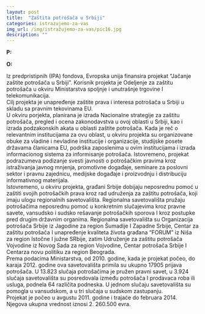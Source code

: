 ```yaml
---
layout: post
title:  "Zaštita potrošača u Srbiji"
categories: istrazujemo-za-vas
img_url: /img/istražujemo-za-vas/pic16.jpg
description: ""
---
```


**P:**



**O:**


<div class="justify">
Iz predpristipnih (IPA) fondova, Evropska unija finansira projekat “Jačanje zaštite potrošača u Srbiji”. Korisnik projekta je Odeljenje za zaštitu potrošača u okviru Ministarstva spoljnje i unutrašnje trgovine I telekomunikacija.<br/>
Cilj projekta je unapređenje zaštite prava i interesa potrošača u Srbiji u skladu sa pravnim tekovinama EU.<br/>
U okviru porjekta, planirana je izrada Nacionalne strategije za zaštitu potrošača, pregled i ocena zakonodavstva u ovoj oblasti u Srbiji, kao i izrada podzakonskih akata u oblasti zaštite potrošača. Kada je reč o relevantnim institucijama za ovu oblast, u okviru projekta su organizovane obuke za vladine i nevladine institucije i organizacije, studijske posete državama članicama EU, podrška zaposlenima u ovim institucijama i izrada informacionog sistema za informisanje potrošača. Istovremeno, projekat podrazumeva podizanje svesti javnosti o potrošačkim pravima kroz istraživanja javnog mnjenja, promotivne događaje, seminare za poslovni sektor i pravnu zajednicu, medijske događaje i proizvodnju i distribuciju informativnog materijala.<br/>
Istovremeno, u okviru projekta, građani Srbije dobijaju neposrednu pomoć u zaštiti svojih potrošačkih prava kroz rad udruženja za zaštitu potrošača, koji imaju ulogu regionalnih savetovališta. Regionalna savetovališta pružaju potrošačima neposrednu pomoć u konkretnim slučajevima kroz pravne savete, vansudsko i sudsko rešavanje potrošačkih sporova I kroz postupke pred drugim državnim organima. Regionalna savetovališta su Organizacija potrošača Srbije iz Jagodine za region Šumadije I Zapadne Srbije, Centar za zaštitu potrošača I unapređenje kvaliteta života građana “FORUM” iz Niša za region Istočne I južne SRbije, zatim Udruženje za zaštitu potrošača Vojvodine iz Novog Sada za region Vojvodine, Centar potrošača Srbije I Centarza novu politiku za region Beograda.<br/>
Prema podacima Ministarstva, od 2010. godine, kada je projekat počeo, do karaja 2012. godine ova savetovališta primila su ukupno 17905 prijava potrošača. U 13.823 slučaja potrošačima je pružen pravni savet, u 3.924 slučaja savetovališta su posredovala između potrošača I prodavaca roba ili usluga, podnela 64 različita podneska. U jednom slučaju savetovališta su pomogla u vansudskom, a u tri slučaja u sudskom zastupanju.<br/>
Projekat je počeo u avgustu 2011. godine i trajaće do februara 2014. Njegova ukupna vrednost iznosi 2. 260.500 evra.<br/></div>